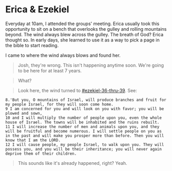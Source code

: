 # Erica & Ezekiel

Everyday at 10am, I attended the groups' meeting. Erica usually took this opportunity to sit on a bench that overlooks the gulley and rolling mountains beyond. The wind always blew across the gulley. The breath of God? Erica thought so. In early days, she learned to use it as a way to pick a page in the bible to start reading.

I came to where the wind always blows and found her.

> Josh, they're wrong. This isn't happening anytime soon. We're going to be here for at least 7 years.

> What?

> Look here, the wind turned to [#ezekiel-36-thru-39](./appendices/ezekiel-36-thru-39.md). See:

	8.'But you, O mountains of Israel, will produce branches and fruit for my people Israel, for they will soon come home.
	9 I am concerned for you and will look on you with favor; you will be plowed and sown,
	10 and I will multiply the number of people upon you, even the whole house of Israel. The towns will be inhabited and the ruins rebuilt.
	11 I will increase the number of men and animals upon you, and they will be fruitful and become numerous. I will settle people on you as in the past and will make you prosper more than before. Then you will know that I am the LORD.
	12 I will cause people, my people Israel, to walk upon you. They will possess you, and you will be their inheritance; you will never again deprive them of their children.

> This sounds like it's already happened, right?
> Yeah.


